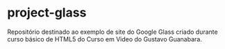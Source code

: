 # project-glass
 Repositório destinado ao exemplo de site do Google Glass criado durante curso básico de HTML5 do Curso em Video do Gustavo Guanabara.
